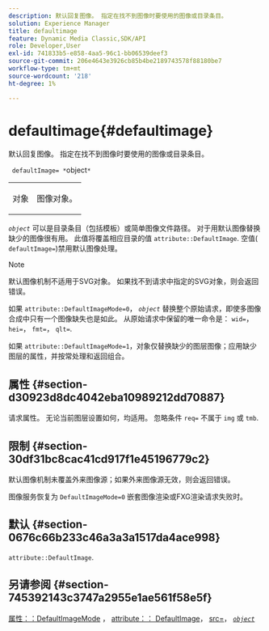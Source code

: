 ```yaml
---
description: 默认回复图像。 指定在找不到图像时要使用的图像或目录条目。
solution: Experience Manager
title: defaultimage
feature: Dynamic Media Classic,SDK/API
role: Developer,User
exl-id: 741833b5-e858-4aa5-96c1-bb06539deef3
source-git-commit: 206e4643e3926cb85b4be2189743578f88180be7
workflow-type: tm+mt
source-wordcount: '218'
ht-degree: 1%

---
```


# defaultimage{#defaultimage}

默认回复图像。 指定在找不到图像时要使用的图像或目录条目。

` defaultImage= *`object`*`

<table id="simpletable_C1FC14B7D9AE476DB2B10EB402944335"> 
 <tr class="strow"> 
  <td class="stentry"> <p> <span class="codeph"> <span class="varname"> 对象 </span> </span> </p> </td> 
  <td class="stentry"> <p>图像对象。 </p> </td> 
 </tr> 
</table>

*`object`* 可以是目录条目（包括模板）或简单图像文件路径。 对于用默认图像替换缺少的图像很有用。 此值将覆盖相应目录的值 `attribute::DefaultImage`. 空值( `defaultImage=`)禁用默认图像处理。

>[!NOTE]
>
>默认图像机制不适用于SVG对象。 如果找不到请求中指定的SVG对象，则会返回错误。

如果 `attribute::DefaultImageMode=0`， *`object`* 替换整个原始请求，即使多图像合成中只有一个图像缺失也是如此。 从原始请求中保留的唯一命令是： `wid=`， `hei=`， `fmt=`， `qlt=`.

如果 `attribute::DefaultImageMode=1`，对象仅替换缺少的图层图像；应用缺少图层的属性，并按常处理和返回组合。

## 属性 {#section-d30923d8dc4042eba10989212dd70887}

请求属性。 无论当前图层设置如何，均适用。 忽略条件 `req=` 不属于 `img` 或 `tmb`.

## 限制 {#section-30df31bc8cac41cd917f1e45196779c2}

默认图像机制未覆盖外来图像源；如果外来图像源无效，则会返回错误。

图像服务恢复为 `DefaultImageMode=0` 嵌套图像渲染或FXG渲染请求失败时。

## 默认 {#section-0676c66b233c46a3a3a1517da4ace998}

`attribute::DefaultImage`.

## 另请参阅 {#section-745392143c3747a2955e1ae561f58e5f}

[属性：：DefaultImageMode](../../../../../is-api/image-catalog/image-serving-api-ref/c-image-catalog-reference/c-attributes-reference/r-defaultimagemode.md#reference-8a996af162f84e46bbe9e6e0d4e26782) ， [attribute：： DefaultImage](../../../../../is-api/image-catalog/image-serving-api-ref/c-image-catalog-reference/c-attributes-reference/r-is-cat-defaultimage.md#reference-8e9900e129f54ed68462a3c2fc3bc433)， [src=](../../../../../is-api/http-ref/image-serving-api-ref/c-http-protocol-reference/c-command-reference/r-src.md#reference-f6506637778c4c69bf106a7924a91ab1)， [ *`object`* ](../../../../../is-api/http-ref/image-serving-api-ref/c-http-protocol-reference/c-data-types/r-object.md#reference-2591bd24548d462782c68d138ef795a0)

